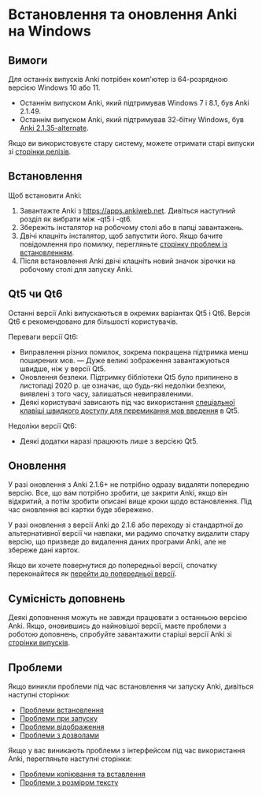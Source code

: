 # Встановлення та оновлення Anki на Windows

<!-- toc -->

## Вимоги

Для останніх випусків Anki потрібен комп'ютер із 64-розрядною версією Windows 10 або 11.

- Останнім випуском Anki, який підтримував Windows 7 і 8.1, був Anki 2.1.49.
- Останнім випуском Anki, який підтримував 32-бітну Windows, був [Anki 2.1.35-alternate](https://github.com/ankitects/anki/releases/tag/2.1.35).

Якщо ви використовуєте стару систему, можете отримати старі випуски зі [сторінки релізів](https://github.com/ankitects/anki/releases).

## Встановлення

Щоб встановити Anki:

1. Завантажте Anki з <https://apps.ankiweb.net>. Дивіться наступний розділ
   як вибрати між -qt5 і -qt6.
2. Збережіть інсталятор на робочому столі або в папці завантажень.
3. Двічі клацніть інсталятор, щоб запустити його. Якщо бачите повідомлення про
   помилку, перегляньте [сторінку проблем із встановленням](installation-issues.md).
4. Після встановлення Anki двічі клацніть новий значок зірочки на
   робочому столі для запуску Anki.

## Qt5 чи Qt6

Останні версії Anki випускаються в окремих варіантах Qt5 і Qt6. Версія Qt6 є
рекомендовано для більшості користувачів.

Переваги версії Qt6:

- Виправлення різних помилок, зокрема покращена підтримка менш поширених мов.
— Дуже великі зображення завантажуються швидше, ніж у версії Qt5.
- Оновлення безпеки. Підтримку бібліотеки Qt5 було припинено в листопаді 2020 р.
  це означає, що будь-які недоліки безпеки, виявлені з того часу, залишаться невиправленими.
- Деякі користувачі зависають під час використання [спеціальної клавіші швидкого доступу для перемикання мов введення](https://github.com/ankitects/anki/issues/1105)
  в Qt5.

Недоліки версії Qt6:

- Деякі додатки наразі працюють лише з версією Qt5.

## Оновлення

У разі оновлення з Anki 2.1.6+ не потрібно одразу видаляти попередню версію. Все, що вам потрібно зробити, це закрити Anki, якщо він відкритий, а потім зробити
описані вище кроки щодо встановлення. Під час оновлення всі картки буде збережено.

У разі оновлення з версії Anki до 2.1.6 або переходу зі стандартної
до альтернативної версії чи навпаки, ми радимо спочатку видалити стару версію,
що призведе до видалення даних програми Anki, але не збереже дані карток.

Якщо ви хочете повернутися до попередньої версії, спочатку переконайтеся як
[перейти до попередньої версії](http://changes.ankiweb.net).

## Сумісність доповнень

Деякі доповнення можуть не завжди працювати з останньою версією Anki. Якщо, оновившись до
найновішої версії, маєте проблеми з роботою доповнень, спробуйте завантажити старіші версії Anki зі [сторінки випусків](https://github.com/ankitects/anki/releases).

## Проблеми

Якщо виникли проблеми під час встановлення чи запуску Anki, дивіться
наступні сторінки:

- [Проблеми встановлення](installation-issues.md)
- [Проблеми при запуску](startup-issues.md)
- [Проблеми відображення](display-issues.md)
- [Проблеми з дозволами](permission-problems.md)

Якщо у вас виникають проблеми з інтерфейсом під час використання Anki, перегляньте наступні сторінки:

- [Проблеми копіювання та вставлення](copy-and-paste.md)
- [Проблеми з розміром тексту](text-size.md)
